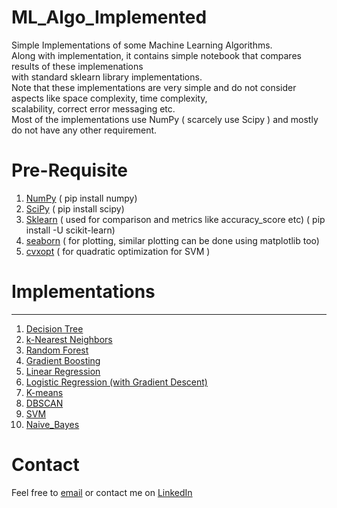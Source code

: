 # ML_Algo_Implemented

Simple Implementations of some Machine Learning Algorithms.<br>
Along with implementation, it contains simple notebook that compares results of these implemenations <br>
with standard sklearn library implementations. <br>
Note that these implementations are very simple and do not consider aspects like space complexity, time complexity,<br>
scalability, correct error messaging etc. <br>
Most of the implementations use NumPy ( scarcely use Scipy ) and mostly do not have any other requirement.<br>

# Pre-Requisite
1) [NumPy](https://numpy.org/) ( pip install numpy)
2) [SciPy](https://www.scipy.org/) ( pip install scipy)
3) [Sklearn](https://scikit-learn.org/stable/) ( used for comparison and metrics like accuracy_score etc) ( pip install -U scikit-learn)
4) [seaborn](https://seaborn.pydata.org/) ( for plotting, similar plotting can be done using matplotlib too)
5) [cvxopt](https://cvxopt.org/) ( for quadratic optimization for SVM )

# Implementations
----------------------------------------------------------------------------------------
1) [Decision Tree](./DecisionTree)
2) [k-Nearest Neighbors](./KNN)
3) [Random Forest](./RandomForest)
4) [Gradient Boosting](./GradientBoosting)
5) [Linear Regression](./Linear_Regression)
6) [Logistic Regression (with Gradient Descent)](./Logistic_Regression)
7) [K-means](./KMeans)
8) [DBSCAN](./DBSCAN)
9) [SVM](./SVM)
10) [Naive_Bayes](./Naive_Bayes)

# Contact
Feel free to [email](mailto:nachiket.tanksale@gmail.com) or contact me on [LinkedIn](https://www.linkedin.com/in/nachikettanksale/)

